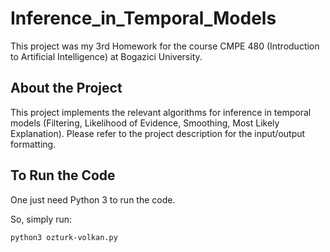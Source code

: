 # Inference_in_Temporal_Models
This project was my 3rd Homework for the course CMPE 480 (Introduction to Artificial Intelligence) at Bogazici University.

## About the Project
This project implements the relevant algorithms for inference in temporal models (Filtering, Likelihood of Evidence, Smoothing, Most Likely Explanation). Please refer to the project description for the input/output formatting.

## To Run the Code
One just need Python 3 to run the code.

So, simply run:

```python3 ozturk-volkan.py```




